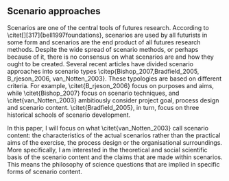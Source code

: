 ## Scenario approaches

Scenarios are one of the central tools of futures research. According to \citet[][317]{bell1997foundations}, scenarios are used by all futurists in some form and scenarios are the end product of all futures research methods. Despite the wide spread of scenario methods, or perhaps because of it, there is no consensus on what scenarios are and how they ought to be created.  Several recent articles have divided scenario approaches into scenario types \citep{Bishop_2007,Bradfield_2005, B_rjeson_2006, van_Notten_2003}. These typologies are based on different criteria. For example, \citet{B_rjeson_2006} focus on purposes and aims, while \citet{Bishop_2007} focus on scenario techniques, and \citet{van_Notten_2003} ambitiously consider project goal, process design and scenario content. \citet{Bradfield_2005}, in turn, focus on three historical schools of scenario development.

In this paper, I will focus on what \citet{van_Notten_2003} call scenario content: the characteristics of the actual scenarios rather than the practical aims of the exercise, the process design or the organisational surroundings. More specifically, I am interested in the theoretical and social scientific basis of the scenario content and the claims that are made within scenarios. This means the philosophy of science questions that are implied in specific forms of scenario content.

